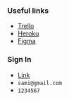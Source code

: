 ### Useful links
- [Trello](https://trello.com/b/vzo2tUaj/bienvenue-sur-trello)
- [Heroku](https://trust-and-find.herokuapp.com/bookings/new)
- [Figma](https://www.figma.com/file/qNuptgleXqXbI2diXla2zQ/Nanana?node-id=1%3A69)

### Sign In

- [Link](https://find-and-trust.herokuapp.com/users/sign_in)
- `sami@gmail.com`
- `1234567`
